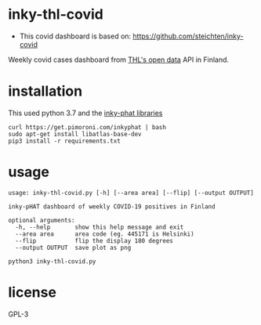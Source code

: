 # inky-thl-covid

* This covid dashboard is based on: https://github.com/steichten/inky-covid

Weekly covid cases dashboard from [THL's open data](https://yhteistyotilat.fi/wiki08/display/THLKA/The+description+of+THL%27s+open+data+API) API in Finland. 

# installation

This used python 3.7 and the [inky-phat libraries](https://github.com/pimoroni/inky-phat)

```
curl https://get.pimoroni.com/inkyphat | bash
sudo apt-get install libatlas-base-dev
pip3 install -r requirements.txt
```

# usage

```
usage: inky-thl-covid.py [-h] [--area area] [--flip] [--output OUTPUT]

inky-pHAT dashboard of weekly COVID-19 positives in Finland

optional arguments:
  -h, --help       show this help message and exit
  --area area      area code (eg. 445171 is Helsinki)
  --flip           flip the display 180 degrees
  --output OUTPUT  save plot as png
```

```
python3 inky-thl-covid.py
```
# license
GPL-3
